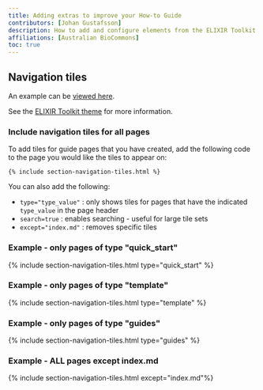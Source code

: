 ```yaml
---
title: Adding extras to improve your How-to Guide
contributors: [Johan Gustafsson]
description: How to add and configure elements from the ELIXIR Toolkit theme that will improve the appearance and function of your How-to Guides.
affiliations: [Australian BioCommons]
toc: true
---
```



## Navigation tiles

An example can be [viewed here](https://australianbiocommons.github.io/how-to-guides/).

See the [ELIXIR Toolkit theme](https://elixir-belgium.github.io/elixir-toolkit-theme/overview_tiles#section-tiles-with-information) for more information.


### Include navigation tiles for all pages

To add tiles for guide pages that you have created, add the following code to the page you would like the tiles to appear on:

```{% include section-navigation-tiles.html %}```

You can also add the following:
- `type="type_value"` : only shows tiles for pages that have the indicated `type_value` in the page header
- `search=true` : enables searching - useful for large tile sets
- `except="index.md"` : removes specific tiles

### Example - only pages of type "quick_start"

{% include section-navigation-tiles.html type="quick_start" %}

### Example - only pages of type "template"

{% include section-navigation-tiles.html type="template" %}

### Example - only pages of type "guides"

{% include section-navigation-tiles.html type="guides" %}

### Example - ALL pages except index.md

{% include section-navigation-tiles.html except="index.md"%}

